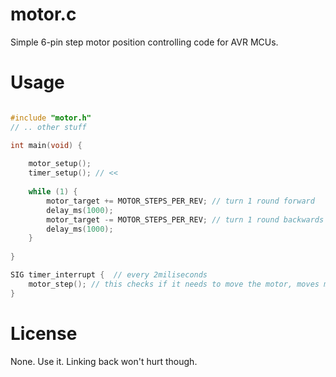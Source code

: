 motor.c
=======

Simple 6-pin step motor position controlling code for AVR MCUs.

Usage
=====

```c

#include "motor.h"
// .. other stuff

int main(void) {
	
	motor_setup();
	timer_setup(); // << 
	
	while (1) {
		motor_target += MOTOR_STEPS_PER_REV; // turn 1 round forward
		delay_ms(1000);
		motor_target -= MOTOR_STEPS_PER_REV; // turn 1 round backwards
		delay_ms(1000);
	}
	
}

SIG timer_interrupt {  // every 2miliseconds
	motor_step(); // this checks if it needs to move the motor, moves motor_pos != motor_target
}

```

License
=======
None. Use it. Linking back won't hurt though.
